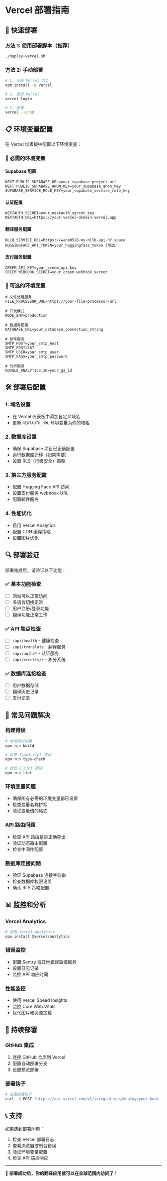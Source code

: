 # Vercel 部署指南

## 🚀 快速部署

### 方法 1: 使用部署脚本（推荐）
```bash
./deploy-vercel.sh
```

### 方法 2: 手动部署
```bash
# 1. 安装 Vercel CLI
npm install -g vercel

# 2. 登录 Vercel
vercel login

# 3. 部署
vercel --prod
```

## 📋 环境变量配置

在 Vercel 仪表板中配置以下环境变量：

### 🔑 必需的环境变量

#### Supabase 配置
```
NEXT_PUBLIC_SUPABASE_URL=your_supabase_project_url
NEXT_PUBLIC_SUPABASE_ANON_KEY=your_supabase_anon_key
SUPABASE_SERVICE_ROLE_KEY=your_supabase_service_role_key
```

#### 认证配置
```
NEXTAUTH_SECRET=your_nextauth_secret_key
NEXTAUTH_URL=https://your-vercel-domain.vercel.app
```

#### 翻译服务配置
```
NLLB_SERVICE_URL=https://wane0528-my-nllb-api.hf.space
HUGGINGFACE_API_TOKEN=your_huggingface_token (可选)
```

#### 支付服务配置
```
CREEM_API_KEY=your_creem_api_key
CREEM_WEBHOOK_SECRET=your_creem_webhook_secret
```

### 🔧 可选的环境变量

```
# 文件处理服务
FILE_PROCESSOR_URL=https://your-file-processor-url

# 开发模式
NODE_ENV=production

# 数据库配置
DATABASE_URL=your_database_connection_string

# 邮件服务
SMTP_HOST=your_smtp_host
SMTP_PORT=587
SMTP_USER=your_smtp_user
SMTP_PASS=your_smtp_password

# 分析服务
GOOGLE_ANALYTICS_ID=your_ga_id
```

## 🛠️ 部署后配置

### 1. 域名设置
- 在 Vercel 仪表板中添加自定义域名
- 更新 `NEXTAUTH_URL` 环境变量为你的域名

### 2. 数据库设置
- 确保 Supabase 项目已正确配置
- 运行数据库迁移（如果需要）
- 设置 RLS（行级安全）策略

### 3. 第三方服务配置
- 配置 Hugging Face API 访问
- 设置支付服务 webhook URL
- 配置邮件服务

### 4. 性能优化
- 启用 Vercel Analytics
- 配置 CDN 缓存策略
- 设置图片优化

## 🔍 部署验证

部署完成后，请验证以下功能：

### ✅ 基本功能检查
- [ ] 网站可以正常访问
- [ ] 多语言切换正常
- [ ] 用户注册/登录功能
- [ ] 翻译功能正常工作

### ✅ API 端点检查
- [ ] `/api/health` - 健康检查
- [ ] `/api/translate` - 翻译服务
- [ ] `/api/auth/*` - 认证服务
- [ ] `/api/credits/*` - 积分系统

### ✅ 数据库连接检查
- [ ] 用户数据存储
- [ ] 翻译历史记录
- [ ] 支付记录

## 🐛 常见问题解决

### 构建错误
```bash
# 本地测试构建
npm run build

# 检查 TypeScript 错误
npm run type-check

# 检查 ESLint 错误
npm run lint
```

### 环境变量问题
- 确保所有必需的环境变量都已设置
- 检查变量名称拼写
- 验证变量值的格式

### API 路由问题
- 检查 API 路由是否正确导出
- 验证动态路由配置
- 检查中间件配置

### 数据库连接问题
- 验证 Supabase 连接字符串
- 检查数据库权限设置
- 确认 RLS 策略配置

## 📊 监控和分析

### Vercel Analytics
```bash
# 启用 Vercel Analytics
npm install @vercel/analytics
```

### 错误监控
- 配置 Sentry 或其他错误监控服务
- 设置日志记录
- 监控 API 响应时间

### 性能监控
- 使用 Vercel Speed Insights
- 监控 Core Web Vitals
- 优化图片和资源加载

## 🔄 持续部署

### GitHub 集成
1. 连接 GitHub 仓库到 Vercel
2. 配置自动部署分支
3. 设置预览部署

### 部署钩子
```bash
# 设置部署钩子
curl -X POST "https://api.vercel.com/v1/integrations/deploy/your-hook-id"
```

## 📞 支持

如果遇到部署问题：
1. 检查 Vercel 部署日志
2. 查看浏览器控制台错误
3. 验证环境变量配置
4. 检查 API 端点响应

---

🎉 **部署成功后，你的翻译应用就可以在全球范围内访问了！**
